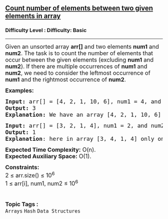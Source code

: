 <h2><a href="https://www.geeksforgeeks.org/problems/count-number-of-elements-between-two-given-elements-in-array4044/1?page=2&category=Arrays&sortBy=difficulty">Count number of elements between two given elements in array</a></h2><h3>Difficulty Level : Difficulty: Basic</h3><hr><div class="problems_problem_content__Xm_eO"><p><span style="font-size: 18px;">Given an unsorted array <strong>arr[]</strong> and two elements <strong>num1</strong> and <strong>num2</strong>. The task is to count the number of elements that occur between the given elements (excluding <strong>num1</strong> and <strong>num2</strong>). If there are multiple occurrences of <strong>num1</strong> and <strong>num2</strong>, we need to consider the leftmost occurrence of <strong>num1</strong> and the rightmost occurrence of <strong>num2</strong>.</span></p>
<p><span style="font-size: 18px;"><strong>Examples:</strong></span></p>
<pre><span style="font-size: 18px;"><strong>Input:</strong> arr[] = [4, 2, 1, 10, 6], num1 = 4, and num2 = 6
<strong>Output:</strong> 3
<strong>Explanation: </strong>We have an array [4, 2, 1, 10, 6] and num1 = 4 and num2 = 6. So, the left most index of num1 is 0 and rightmost index of num2 is 4. So, the total number of element between them is [2, 1, 10]<strong> </strong>So, answer is 3.
</span></pre>
<pre><span style="font-size: 18px;"><strong>Input:</strong> arr[] = [3, 2, 1, 4], num1 = 2, and num2 = 4
<strong>Output:</strong> 1<br><strong>Explanation</strong>: here in array [3, 4, 1, 4] only one element [1] occur betweeen 2 and 4, So, answer is 1.</span>
</pre>
<p><span style="font-size: 18px;"><strong>Expected Time Complexity:</strong> O(n).<br><strong>Expected Auxiliary Space:</strong>&nbsp;O(1).</span></p>
<p><span style="font-size: 18px;"><strong>Constraints:</strong><br>2 ≤ arr.size() ≤ 10<sup>6</sup><br>1 ≤ arr[i], num1, num2 ≤ 10<sup>6</sup></span></p></div><br><p><span style=font-size:18px><strong>Topic Tags : </strong><br><code>Arrays</code>&nbsp;<code>Hash</code>&nbsp;<code>Data Structures</code>&nbsp;